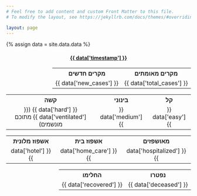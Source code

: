 ```yaml
---
# Feel free to add content and custom Front Matter to this file.
# To modify the layout, see https://jekyllrb.com/docs/themes/#overriding-theme-defaults

layout: page
---
```


{% assign data = site.data.data %}

<div dir="rtl">
<center><h4><a href="https://govextra.gov.il/ministry-of-health/corona/corona-virus">{{ data['timestamp'] }}</a></h4></center>

<style>
table {
  border: none;
  border-collapse: collapse;
  table-layout: fixed;
  width: 100%;
  text-align: center;
  margin-bottom: 10pt;
}
</style>

<table>
  <tr>
    <th>מקרים מאומתים</th>
    <th>מקרים חדשים</th>
  </tr>
  <tr>
    <td>{{ data['total_cases'] }}</td>
    <td>{{ data['new_cases'] }}</td>
  </tr>
</table>

<table>
  <tr>
    <th>קל</th>
    <th>בינוני</th>
    <th>קשה</th>
  </tr>
  <tr>
    <td>{{ data['easy'] }}</td>
    <td>{{ data['medium'] }}</td>
    <td>{{ data['hard'] }} ({{ data['ventilated'] }} מתוכם מונשמים) </td>
  </tr>
</table>

<table>
  <tr>
    <th>מאושפזים</th>
    <th>אשפוז בית</th>
    <th>אשפוז מלונית</th>
  </tr>
  <tr>
    <td>{{ data['hospitalized'] }}</td>
    <td>{{ data['home_care'] }}</td>
    <td>{{ data['hotel'] }}</td>
  </tr>
</table>


<table>
  <tr>
    <th>נפטרו</th>
    <th>החלימו</th>
  </tr>
  <tr>
    <td>{{ data['deceased'] }}</td>
    <td>{{ data['recovered'] }}</td>
  </tr>
</table>

</div>